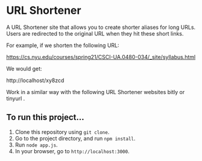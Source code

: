 # URL Shortener

A URL Shortener site that allows you to create shorter aliases for long URLs. Users are redirected to the original URL when they hit these short links.

For example, if we shorten the following URL:

https://cs.nyu.edu/courses/spring21/CSCI-UA.0480-034/_site/syllabus.html

We would get:

http://localhost/xy8zcd

Work in a similar way with the following URL Shortener websites bitly or tinyurl . 

## To run this project...

1. Clone this repository using `git clone`.
2. Go to the project directory, and run `npm install`.
3. Run `node app.js`.
4. In your browser, go to `http://localhost:3000`.

